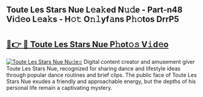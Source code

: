 ## Toute Les Stars Nue L𝚎a𝚔ed N𝚞𝚍e - Part-n48 Vi𝚍𝚎o L𝚎a𝚔s - H𝚘𝚝 O𝚗𝚕yf𝚊ns P𝚑𝚘tos DrrP5

# <h2><a href="http://kfay6h2.oniu.top/?m=Toute+Les+Stars+Nue">🔗👉 🔴 Toute Les Stars Nue P𝚑ot𝚘𝚜 V𝚒d𝚎o</a></h2>

[![Toute Les Stars Nue Nu𝚍e𝚜](https://i.imgur.com/0qMVB7G.gif)](http://kfay6h2.oniu.top/?m=Toute+Les+Stars+Nue)
Digital content creator and amusement giver Toute Les Stars Nue, recognized for sharing dance and lifestyle ideas through popular dance routines and brief clips. The public face of Toute Les Stars Nue exudes a friendly and approachable energy, but the depths of his personal life remain a captivating mystery.  
